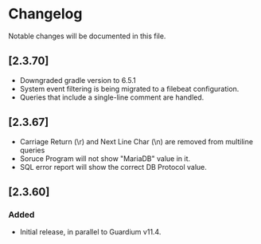 # Changelog
Notable changes will be documented in this file.

## [2.3.70]
- Downgraded gradle version to 6.5.1
- System event filtering is being migrated to a filebeat configuration. 
- Queries that include a single-line comment are handled.

## [2.3.67]
- Carriage Return (\r) and Next Line Char (\n) are removed from multiline queries
- Soruce Program will not show "MariaDB" value in it.
- SQL error report will show the correct DB Protocol value.

## [2.3.60]

### Added
- Initial release, in parallel to Guardium v11.4.



